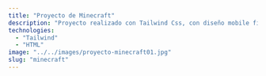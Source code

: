 ```yaml
---
title: "Proyecto de Minecraft"
description: "Proyecto realizado con Tailwind Css, con diseño mobile first. Dónde hago una landing page moderna para un servidor online de Minecraft."
technologies:
  - "Tailwind"
  - "HTML"
image: "../../images/proyecto-minecraft01.jpg"
slug: "minecraft"
---
```




